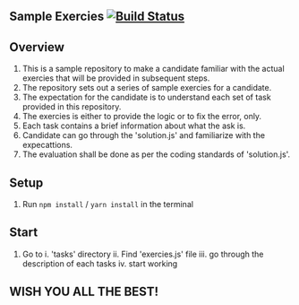 ## Sample Exercies [![Build Status](https://travis-ci.com/shashankdk/Blitz-Sample-Exercies.svg?branch=develop)](https://travis-ci.com/shashankdk/Blitz-Sample-Exercies)

## Overview
1. This is a sample repository to make a candidate familiar with the actual exercies that will be provided in subsequent steps.
2. The repository sets out a series of sample exercies for a candidate.
3. The expectation for the candidate is to understand each set of task provided in this repository.
4. The exercies is either to provide the logic or to fix the error, only.
5. Each task contains a brief information about what the ask is.
6. Candidate can go through the 'solution.js' and familiarize with the expecattions.
7. The evaluation shall be done as per the coding standards of 'solution.js'.

## Setup
1.  Run `npm install` / `yarn install` in the terminal

## Start
1. Go to 
    i. 'tasks' directory
    ii. Find 'exercies.js' file
    iii. go through the description of each tasks
    iv. start working

## WISH YOU ALL THE BEST!

